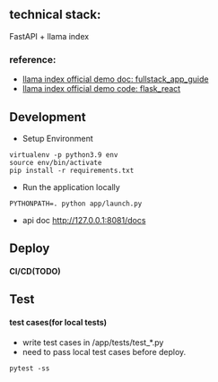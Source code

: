 ## technical stack:

FastAPI + llama index

### reference:

- [llama index official demo doc: fullstack_app_guide](https://docs.llamaindex.ai/en/stable/understanding/putting_it_all_together/apps/fullstack_app_guide.html)
- [llama index official demo code: flask_react](https://github.com/logan-markewich/llama_index_starter_pack/tree/main/flask_react)

## Development

- Setup Environment

```shell
virtualenv -p python3.9 env
source env/bin/activate
pip install -r requirements.txt
```

- Run the application locally

```shell
PYTHONPATH=. python app/launch.py
```

- api doc http://127.0.0.1:8081/docs

## Deploy

#### CI/CD(TODO)

## Test

#### test cases(for local tests)

- write test cases in /app/tests/test_*.py
- need to pass local test cases before deploy.

```shell
pytest -ss
```
